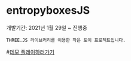 # entropyboxesJS

개발기간: 2021년 1월 29일 ~ 진행중

```
THREE.JS 라이브러리를 이용한 작은 토이 프로젝트입니다.
```

#[데모 플레이하러가기](https://bwyoo1229.github.io/entropyboxesJS/)
